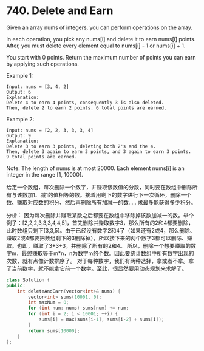 # 740. Delete and Earn
Given an array nums of integers, you can perform operations on the array.

In each operation, you pick any nums[i] and delete it to earn nums[i] points. After, you must delete every element equal to nums[i] - 1 or nums[i] + 1.

You start with 0 points. Return the maximum number of points you can earn by applying such operations.

Example 1:
```
Input: nums = [3, 4, 2]
Output: 6
Explanation: 
Delete 4 to earn 4 points, consequently 3 is also deleted.
Then, delete 2 to earn 2 points. 6 total points are earned.
```

Example 2:
```
Input: nums = [2, 2, 3, 3, 3, 4]
Output: 9
Explanation: 
Delete 3 to earn 3 points, deleting both 2's and the 4.
Then, delete 3 again to earn 3 points, and 3 again to earn 3 points.
9 total points are earned.
```

Note:
The length of nums is at most 20000.
Each element nums[i] is an integer in the range [1, 10000].

给定一个数组，每次删除一个数字，并赚取该数值的分数，同时要在数组中删除所有与该数加1、减1的值相等的数。接着用剩下的数字进行下一次循环，删除一个数、赚取对应数的积分、然后再删除所有加减一的数.....
求最多能获得多少积分。

分析：
因为每次删除并赚取某数之后都要在数组中移除掉该数加减一的数。举个例子：[2,2,2,3,3,3,4,4,5]，首先删除并赚取数字3，那么所有的2和4都要删除，此时数组只剩下[3,3,5]。由于已经没有数字2和4了（如果还有2或4，那么删除、赚取2或4都要把数组剩下的3删除掉），所以接下来的两个数字3都可以删除、赚取。也即，赚取了3+3+3，并删除了所有的2和4。
所以，删除一个想要赚取的数字m，最终赚取等于m*n，n为数字m的个数。因此要统计数组中所有数字出现的次数，就有点像计数排序了。
对于每种数字，我们有两种选择，拿或者不拿。拿了当前数字，就不能拿它前一个数字。至此，很显然要用动态规划来求解了。
```cpp
class Solution {
public:
    int deleteAndEarn(vector<int>& nums) {
        vector<int> sums(10001, 0);
        int maxNum = 0;
        for (int num: nums) sums[num] += num;
        for (int i = 2; i < 10001; ++i) {
            sums[i] = max(sums[i-1], sums[i-2] + sums[i]);
        }
        return sums[10000];
    }
};
```
